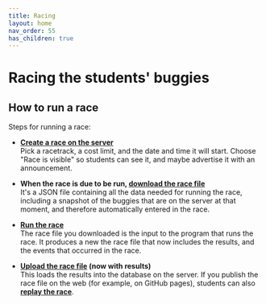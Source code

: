 ```yaml
---
title: Racing
layout: home
nav_order: 55
has_children: true
---
```


# Racing the students' buggies

## How to run a race

Steps for running a race:

* **[Create a race on the server](creating)**  
  Pick a racetrack, a cost limit, and the date and time it will start. Choose
  "Race is visible" so students can see it, and maybe advertise it with
  an announcement.

* **When the race is due to be run, [download the race file](downloading)**  
  It's a JSON file containing all the data needed for running the race,
  including a snapshot of the buggies that are on the server at that moment,
  and therefore automatically entered in the race.

* **[Run the race](running)**  
  The race file you downloaded is the input to the program that runs the race.
  It produces a new the race file that now includes the results, and the events
  that occurred in the race.

*  **[Upload the race file](uploading-results) (now with results)**  
  This loads the results into the database on the server. If you publish the
  race file on the web (for example, on GitHub pages), students can also
  **[replay the race](replaying)**.








